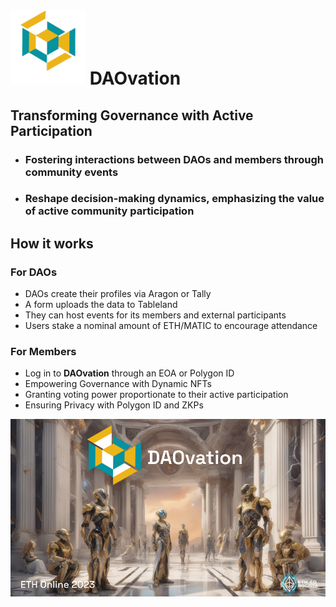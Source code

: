 # <img src="packages/nextjs/public/2310LogoDAOvation (1).png" width="120"> DAOvation

## Transforming Governance with Active Participation

* ### Fostering interactions between DAOs and members through community events
* ### Reshape decision-making dynamics, emphasizing the value of active community participation

## How it works

### For DAOs

* DAOs create their profiles via Aragon or Tally
* A form uploads the data to Tableland
* They can host events for its members and external participants
* Users stake a nominal amount of ETH/MATIC to encourage attendance 

### For Members

* Log in to **DAOvation** through an EOA or Polygon ID
* Empowering Governance with Dynamic NFTs
* Granting voting power proportionate to their active participation
* Ensuring Privacy with Polygon ID and ZKPs

<img src="packages/nextjs/public/DAOvation-ETHOnline.png" width="1100">